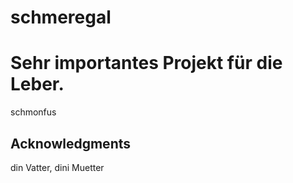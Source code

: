 # schmeregal

# Sehr importantes Projekt für die Leber.
schmonfus
## Acknowledgments
din Vatter, dini Muetter